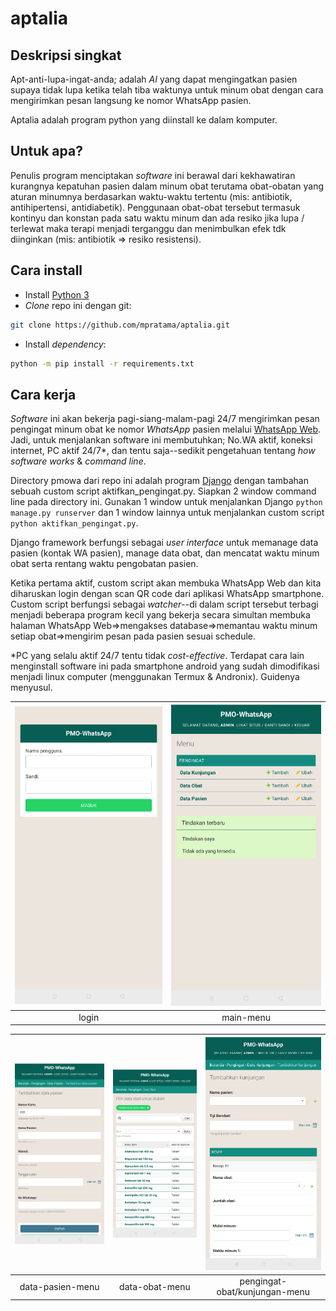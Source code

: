 # aptalia
## Deskripsi singkat
Apt-anti-lupa-ingat-anda; adalah *AI* yang dapat mengingatkan pasien supaya tidak lupa ketika telah tiba waktunya untuk minum obat dengan cara mengirimkan pesan langsung ke nomor WhatsApp pasien.

Aptalia adalah program python yang diinstall ke dalam komputer.

## Untuk apa?
Penulis program menciptakan *software* ini berawal dari kekhawatiran kurangnya kepatuhan pasien dalam minum obat terutama obat-obatan yang aturan minumnya berdasarkan waktu-waktu tertentu (mis: antibiotik, antihipertensi, antidiabetik). Penggunaan obat-obat tersebut termasuk kontinyu dan konstan pada satu waktu minum dan ada resiko jika lupa / terlewat maka terapi menjadi terganggu dan menimbulkan efek tdk diinginkan (mis: antibiotik => resiko resistensi).

## Cara install
- Install [Python 3](https://www.python.org/downloads) 
- *Clone* repo ini dengan git:
```bash
git clone https://github.com/mpratama/aptalia.git
```
- Install *dependency*:
```bash
python -m pip install -r requirements.txt
```

## Cara kerja
*Software* ini akan bekerja pagi-siang-malam-pagi 24/7 mengirimkan pesan pengingat minum obat ke nomor *WhatsApp* pasien melalui [WhatsApp Web](https://web.whatsapp.com). Jadi, untuk menjalankan software ini membutuhkan; No.WA aktif, koneksi internet, PC aktif 24/7\*, dan tentu saja--sedikit pengetahuan tentang *how software works* & *command line*.

Directory pmowa dari repo ini adalah program [Django](https://www.djangoproject.com) dengan tambahan sebuah custom script aktifkan_pengingat.py. Siapkan 2 window command line pada directory ini. Gunakan 1 window untuk menjalankan Django `python manage.py runserver` dan 1 window lainnya untuk menjalankan custom script `python aktifkan_pengingat.py`.

Django framework berfungsi sebagai *user interface* untuk memanage data pasien (kontak WA pasien), manage data obat, dan mencatat waktu minum obat serta rentang waktu pengobatan pasien.

Ketika pertama aktif, custom script akan membuka WhatsApp Web dan kita diharuskan login dengan scan QR code dari aplikasi WhatsApp smartphone. Custom script berfungsi sebagai *watcher*--di dalam script tersebut terbagi menjadi beberapa program kecil yang bekerja secara simultan membuka halaman WhatsApp Web=>mengakses database=>memantau waktu minum setiap obat=>mengirim pesan pada pasien sesuai schedule.

\*PC yang selalu aktif 24/7 tentu tidak *cost-effective*. Terdapat cara lain menginstall software ini pada smartphone android yang sudah dimodifikasi menjadi linux computer (menggunakan Termux & Andronix). Guidenya menyusul.

![login-page](https://raw.githubusercontent.com/mpratama/aptalia/master/00-login.png) |![main-menu](https://raw.githubusercontent.com/mpratama/aptalia/master/01-main-menu.png) 
:---:|:---:
login|main-menu


![data-pasien-menu](https://raw.githubusercontent.com/mpratama/aptalia/master/02-data-pasien.png) |![data-obat-menu](https://raw.githubusercontent.com/mpratama/aptalia/master/03-data-obat.png) |![data-kunjungan-menu](https://raw.githubusercontent.com/mpratama/aptalia/master/04-data-kunjungan.png) 
:---:|:---:|:---:
data-pasien-menu|data-obat-menu|pengingat-obat/kunjungan-menu